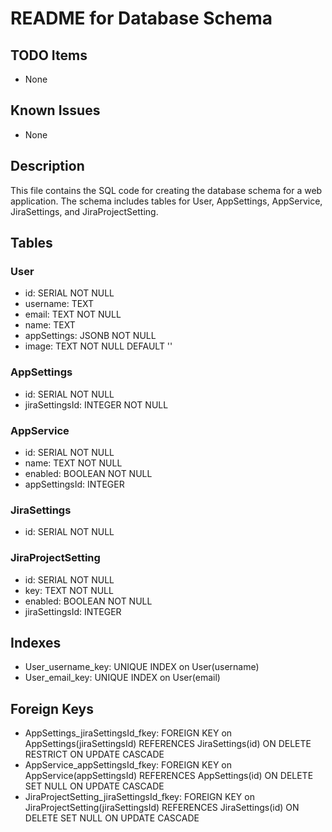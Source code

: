 # README for Database Schema

## TODO Items
- None

## Known Issues
- None

## Description
This file contains the SQL code for creating the database schema for a web application. The schema includes tables for User, AppSettings, AppService, JiraSettings, and JiraProjectSetting. 

## Tables
### User
- id: SERIAL NOT NULL
- username: TEXT
- email: TEXT NOT NULL
- name: TEXT
- appSettings: JSONB NOT NULL
- image: TEXT NOT NULL DEFAULT ''

### AppSettings
- id: SERIAL NOT NULL
- jiraSettingsId: INTEGER NOT NULL

### AppService
- id: SERIAL NOT NULL
- name: TEXT NOT NULL
- enabled: BOOLEAN NOT NULL
- appSettingsId: INTEGER

### JiraSettings
- id: SERIAL NOT NULL

### JiraProjectSetting
- id: SERIAL NOT NULL
- key: TEXT NOT NULL
- enabled: BOOLEAN NOT NULL
- jiraSettingsId: INTEGER

## Indexes
- User_username_key: UNIQUE INDEX on User(username)
- User_email_key: UNIQUE INDEX on User(email)

## Foreign Keys
- AppSettings_jiraSettingsId_fkey: FOREIGN KEY on AppSettings(jiraSettingsId) REFERENCES JiraSettings(id) ON DELETE RESTRICT ON UPDATE CASCADE
- AppService_appSettingsId_fkey: FOREIGN KEY on AppService(appSettingsId) REFERENCES AppSettings(id) ON DELETE SET NULL ON UPDATE CASCADE
- JiraProjectSetting_jiraSettingsId_fkey: FOREIGN KEY on JiraProjectSetting(jiraSettingsId) REFERENCES JiraSettings(id) ON DELETE SET NULL ON UPDATE CASCADE